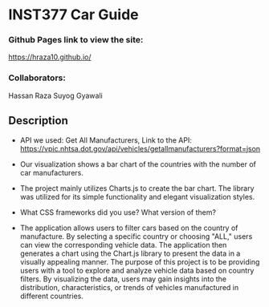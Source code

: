 # INST377 Car Guide

### Github Pages link to view the site:
https://hraza10.github.io/

### Collaborators:
Hassan Raza
Suyog Gyawali

## Description

- API we used: Get All Manufacturers, 
  Link to the API: https://vpic.nhtsa.dot.gov/api/vehicles/getallmanufacturers?format=json

- Our visualization shows a bar chart of the countries with the number of car manufacturers.

- The project mainly utilizes Charts.js to create the bar chart. The library was utilized for its simple functionality and elegant visualization styles.

- What CSS frameworks did you use? What version of them?

- The application allows users to filter cars based on the country of manufacture. By selecting a specific country or choosing "ALL," users  can view the corresponding vehicle data. The application then generates a chart using the Chart.js library to present the data in a   visually appealing manner. The purpose of this project is to be providing users with a tool to explore and analyze vehicle data based on   country filters. By visualizing the data, users may gain insights into the distribution, characteristics, or trends of vehicles manufactured  in different countries.
